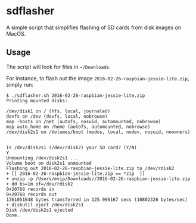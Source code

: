 # sdflasher
A simple script that simplifies flashing of SD cards from disk images on MacOS.

## Usage

The script will look for files in `~/Downloads`.

For instance, to flash out the image `2016-02-26-raspbian-jessie-lite.zip`, simply run:


```
$ ./sdflasher.sh 2016-02-26-raspbian-jessie-lite.zip
Printing mounted disks:

/dev/disk1 on / (hfs, local, journaled)
devfs on /dev (devfs, local, nobrowse)
map -hosts on /net (autofs, nosuid, automounted, nobrowse)
map auto_home on /home (autofs, automounted, nobrowse)
/dev/disk2s1 on /Volumes/boot (msdos, local, nodev, nosuid, noowners)


Is /dev/disk2s1 (/dev/rdisk2) your SD card? (Y/N)
Y
Unmounting /dev/disk2s1 ...
Volume boot on disk2s1 unmounted
Flashing out 2016-02-26-raspbian-jessie-lite.zip to /dev/rdisk2
+ [[ 2016-02-26-raspbian-jessie-lite.zip == *zip  ]]
+ unzip -p /Users/mvip/Downloads//2016-02-26-raspbian-jessie-lite.zip
+ dd bs=1m of=/dev/rdisk2
0+20768 records in
0+20768 records out
1361051648 bytes transferred in 125.996167 secs (10802326 bytes/sec)
+ diskutil eject /dev/disk2s1
Disk /dev/disk2s1 ejected
Done.
```
